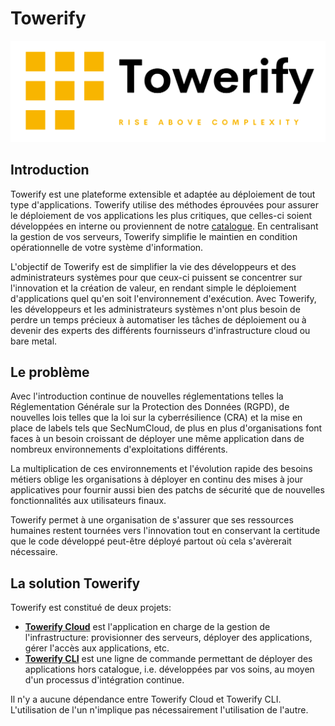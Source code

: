 # Towerify

![](../img/logo-towerify.svg)

## Introduction

Towerify est une plateforme extensible et adaptée au déploiement de tout type d'applications. Towerify utilise des
méthodes éprouvées pour assurer le déploiement de vos applications les plus critiques, que celles-ci soient développées
en interne ou proviennent de notre [catalogue](cloud/one-click-apps.md). En centralisant la gestion de vos serveurs,
Towerify simplifie le maintien en condition opérationnelle de votre système d'information.

L'objectif de Towerify est de simplifier la vie des développeurs et des administrateurs systèmes pour que ceux-ci
puissent se concentrer sur l'innovation et la création de valeur, en rendant simple le déploiement d'applications quel
qu'en soit l'environnement d'exécution. Avec Towerify, les développeurs et les administrateurs systèmes n'ont plus
besoin de perdre un temps précieux à automatiser les tâches de déploiement ou à devenir des experts des différents
fournisseurs d'infrastructure cloud ou bare metal.

## Le problème

Avec l'introduction continue de nouvelles réglementations telles la Réglementation Générale sur la Protection des
Données (RGPD), de nouvelles lois telles que la loi sur la cyberrésilience (CRA) et la mise en place de labels tels que
SecNumCloud, de plus en plus d'organisations font faces à un besoin croissant de déployer une même application dans de
nombreux environnements d'exploitations différents.

La multiplication de ces environnements et l'évolution rapide des besoins métiers oblige les organisations à déployer en
continu des mises à jour applicatives pour fournir aussi bien des patchs de sécurité que de nouvelles fonctionnalités
aux utilisateurs finaux.

Towerify permet à une organisation de s'assurer que ses ressources humaines restent tournées vers l'innovation tout en
conservant la certitude que le code développé peut-être déployé partout où cela s'avèrerait nécessaire.

## La solution Towerify

Towerify est constitué de deux projets:

- [**Towerify Cloud**](cloud/overview.md) est l'application en charge de la gestion de l'infrastructure: provisionner
  des serveurs, déployer des applications, gérer l'accès aux applications, etc.
- [**Towerify CLI**](cli/index.md) est une ligne de commande permettant de déployer des applications hors
  catalogue, i.e. développées par vos soins, au moyen d'un processus d'intégration continue.

Il n'y a aucune dépendance entre Towerify Cloud et Towerify CLI. L'utilisation de l'un n'implique pas nécessairement 
l'utilisation de l'autre.

